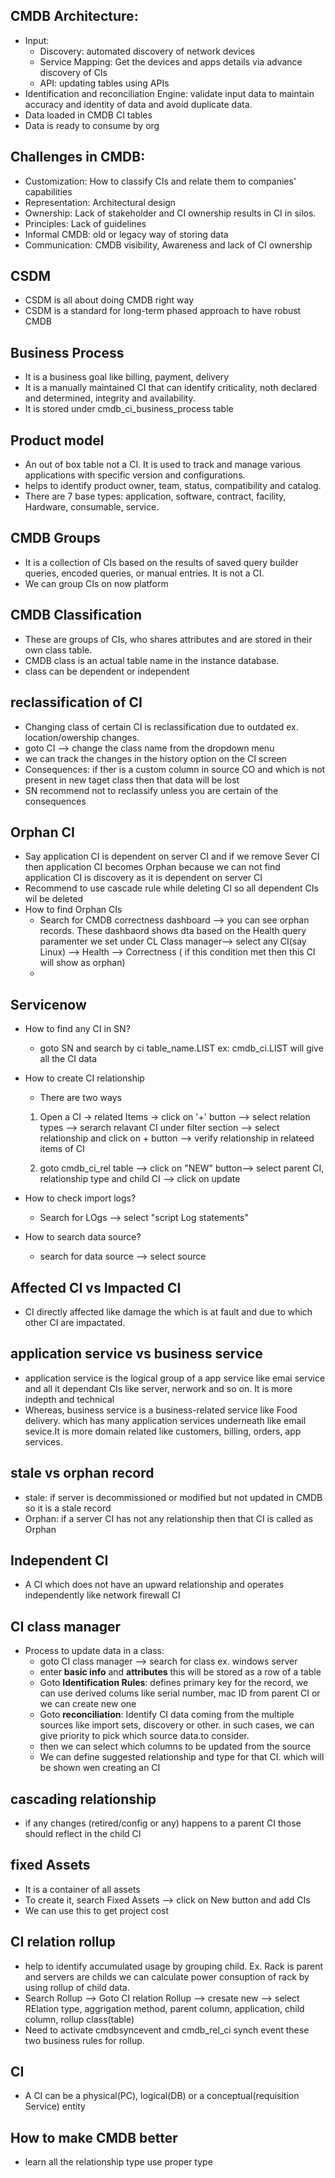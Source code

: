 ## CMDB Architecture:
- Input:
  - Discovery: automated discovery of network devices
  - Service Mapping: Get the devices and apps details via advance discovery of CIs
  - API: updating tables using APIs
- Identification and reconciliation Engine: validate input data to maintain accuracy and identity of data and avoid duplicate data.
- Data loaded in CMDB CI tables 
- Data is ready to consume by org
  
## Challenges in CMDB:
-	Customization: How to classify CIs and relate them to companies' capabilities
-	Representation: Architectural design 
-	Ownership: Lack of stakeholder and CI ownership results in CI in silos.
-	Principles: Lack of guidelines
-	Informal CMDB: old or legacy way of storing data
-	Communication: CMDB visibility, Awareness and lack of CI ownership

## CSDM
- CSDM is all about doing CMDB right way
- CSDM is a standard for long-term phased approach to have robust CMDB

## Business Process
- It is a business goal like billing, payment, delivery
- It is a manually maintained CI that can identify criticality, noth declared and determined, integrity and availability.
- It is stored under cmdb_ci_business_process table

## Product model
- An out of box table not a CI. It is used to track and manage various applications with specific version and configurations.
- helps to identify product owner, team, status, compatibility and catalog.
- There are 7 base types: application, software, contract, facility, Hardware, consumable, service.

## CMDB Groups
- It is a collection of CIs based on the results of saved query builder queries, encoded queries, or manual entries. It is not a CI.
- We can group CIs on now platform

## CMDB Classification
- These are groups of CIs, who shares attributes and are stored in their own class table.
- CMDB class is an actual table name in the instance database.
- class can be dependent or independent

## reclassification of CI
- Changing class of certain CI is reclassification due to outdated ex. location/owership changes.
- goto CI --> change the class name from the dropdown menu
- we can track the changes in the history option on the CI screen
- Consequences: if ther is a custom column in source CO and which is not present in new taget class then that data will be lost
- SN recommend not to reclassify unless you are certain of the consequences


## Orphan CI
- Say application CI is dependent on server CI and if we remove Sever CI then application CI becomes Orphan because we can not find application CI is discovery as it is dependent on server CI
- Recommend to use cascade rule while deleting CI so all dependent CIs wil be deleted
- How to find Orphan CIs
  - Search for CMDB correctness dashboard --> you can see orphan records. These dashbaord shows dta based on the Health query paramenter we set under CL Class manager--> select any CI(say Linux) --> Health --> Correctness ( if this condition met then this CI will show as orphan)
  - 


## Servicenow 
- How to find any CI in SN?
  - goto SN and search by ci table_name.LIST ex: cmdb_ci.LIST will give all the CI data
- How to create CI relationship
  - There are two ways
  1. Open a CI -> related Items -> click on '+' button --> select relation types --> serarch relavant CI under filter section --> select relationship and click on + button --> verify relationship in relateed items of CI
 
  2. goto cmdb_ci_rel table --> click on "NEW" button--> select parent CI, relationship type and child CI --> click on update

- How to check import logs?
  - Search for LOgs --> select "script Log statements"
- How to search data source?
  -  search for data source --> select source

## Affected CI vs Impacted CI
- CI directly affected like damage the which is at fault and due to which other CI are impactated. 

## application service vs business service
- application service is the logical group of a app service like emai service and all it dependant CIs like server, nerwork and so on. It is more indepth and technical
- Whereas, business service is a business-related service like Food delivery. which has many application services underneath like email sevice.It is more domain related like customers, billing, orders, app services.

## stale vs orphan record
- stale: if server is decommissioned or modified but not updated in CMDB so it is a stale record
- Orphan: if a server CI has not any relationship then that CI is called as Orphan

## Independent CI
- A CI which does not have an upward relationship and operates independently like network firewall CI





## CI class manager
- Process to update data in a class:
  - goto CI class manager --> search for class ex. windows server
  - enter **basic info** and **attributes** this will be stored as a row of a table
  - Goto **Identification Rules**: defines primary key for the record, we can use derived colums like serial number, mac ID from parent CI or we  can create new one
  - Goto **reconciliation**: Identify CI data coming from the multiple sources like import sets, discovery or other. in such cases, we can give priority to pick which source data.to consider.
  - then we can select which columns to be updated from the source
  - We can define suggested relationship and type for that CI. which will be shown wen creating an CI

## cascading relationship
- if any changes (retired/config or any) happens to a parent CI those should reflect in the child CI 

## fixed Assets
- It is a container of all assets
- To create it, search Fixed Assets --> click on New button and add CIs
- We can use this to get project cost

## CI relation rollup
- help to identify accumulated usage by grouping child. Ex. Rack is parent and servers are childs we can calculate power consuption of rack by using rollup of child data.
- Search Rollup --> Goto CI relation Rollup --> cresate new --> select RElation type, aggrigation method, parent column, application, child column, rollup class(table)
- Need to activate cmdbsyncevent and cmdb_rel_ci synch event  these two business rules for rollup.



   
## CI 
- A CI can be a physical(PC), logical(DB) or a conceptual(requisition Service) entity

## How to make CMDB better
- learn all the relationship type use proper type

